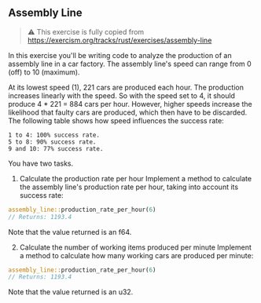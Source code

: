 ## Assembly Line

> ⚠️ This exercise is fully copied from 
> https://exercism.org/tracks/rust/exercises/assembly-line

In this exercise you'll be writing code to analyze the production of an assembly line in a car factory. The assembly line's speed can range from 0 (off) to 10 (maximum).

At its lowest speed (1), 221 cars are produced each hour. The production increases linearly with the speed. So with the speed set to 4, it should produce 4 * 221 = 884 cars per hour. However, higher speeds increase the likelihood that faulty cars are produced, which then have to be discarded. The following table shows how speed influences the success rate:

```
1 to 4: 100% success rate.
5 to 8: 90% success rate.
9 and 10: 77% success rate.
```

You have two tasks.

1. Calculate the production rate per hour
Implement a method to calculate the assembly line's production rate per hour, taking into account its success rate:

```rs
assembly_line::production_rate_per_hour(6)
// Returns: 1193.4
```

Note that the value returned is an f64.

2. Calculate the number of working items produced per minute
Implement a method to calculate how many working cars are produced per minute:

```rs
assembly_line::production_rate_per_hour(6)
// Returns: 1193.4
```

Note that the value returned is an u32.